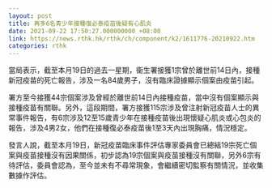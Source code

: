 ```yaml
---
layout: post
title: 再多6名青少年接種復必泰疫苗後疑有心肌炎
date: 2021-09-22 17:50:27.000000000 +08:00
link: https://news.rthk.hk/rthk/ch/component/k2/1611776-20210922.htm
categories: rthk
---
```


當局表示，截至本月19日的過去一星期，衞生署接獲1宗曾於離世前14日內，接種新冠疫苗的死亡報告，涉及一名84歲男子，沒有臨床證據顯示個案由疫苗引起。

署方至今接獲44宗個案涉及曾經於離世前14日內接種疫苗，當中沒有個案顯示與接種疫苗有關聯。另外，這段期間，署方接獲115宗涉及曾注射新冠疫苗人士的異常事件報告，有6宗涉及12至15歲青少年在接種疫苗後出現懷疑心肌炎或心包炎的報告，涉及4男2女，他們在接種復必泰疫苗後1至3天內出現胸痛，情況穩定。

發言人說，截至本月19日，新冠疫苗臨床事件評估專家委員會已總結19宗死亡個案與疫苗接種沒有因果關係，初步認為19宗個案與疫苗接種沒有關聯，另外6宗有待評估，委員會認為，至今並未有不尋常現象，會繼續密切監察有關情況，並收集數據作評估。
